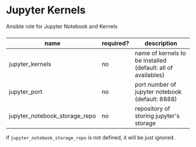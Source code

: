 # Jupyter Kernels
Ansible role for Jupyter Notebook and Kernels

###

| name | required? | description |
|---|---|---|
| jupyter_kernels | no | name of kernels to be installed (default: all of availables) |
| jupyter_port | no | port number of jupyter notebook (default: 8888) |
| jupyter_notebook_storage_repo | no | repository of storing jupyter's storage |

if `jupyter_notebook_storage_repo` is not defined, it will be just ignored.
